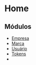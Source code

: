 # Home

## Módulos

* [Empresa](api.empresa.md)
* [Marca](api/api.marca.md)
* [Usuário](api.usuario.md)
* [Tokens](api.tokens.md)
* 

